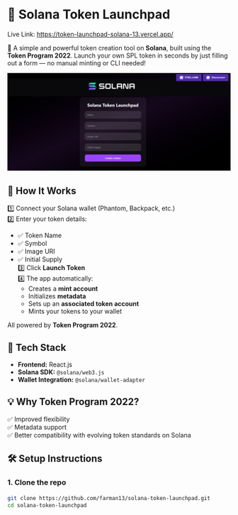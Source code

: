# 🎯 Solana Token Launchpad

Live Link: https://token-launchpad-solana-13.vercel.app/

🚀 A simple and powerful token creation tool on **Solana**, built using the **Token Program 2022**. Launch your own SPL token in seconds by just filling out a form — no manual minting or CLI needed!

![TokenLaunchpad Screenshot](./tokenlaunchpad.png)

## 🔹 How It Works

1️⃣ Connect your Solana wallet (Phantom, Backpack, etc.)  
2️⃣ Enter your token details:
- ✅ Token Name  
- ✅ Symbol  
- ✅ Image URI  
- ✅ Initial Supply  
3️⃣ Click **Launch Token**  
4️⃣ The app automatically:
   - Creates a **mint account**
   - Initializes **metadata**
   - Sets up an **associated token account**
   - Mints your tokens to your wallet

All powered by **Token Program 2022**.

## 🔹 Tech Stack

- **Frontend:** React.js  
- **Solana SDK:** `@solana/web3.js`  
- **Wallet Integration:** `@solana/wallet-adapter`  

## 💡 Why Token Program 2022?

✅ Improved flexibility  
✅ Metadata support  
✅ Better compatibility with evolving token standards on Solana  

## 🛠 Setup Instructions

### 1. Clone the repo

```bash
git clone https://github.com/farman13/solana-token-launchpad.git
cd solana-token-launchpad
